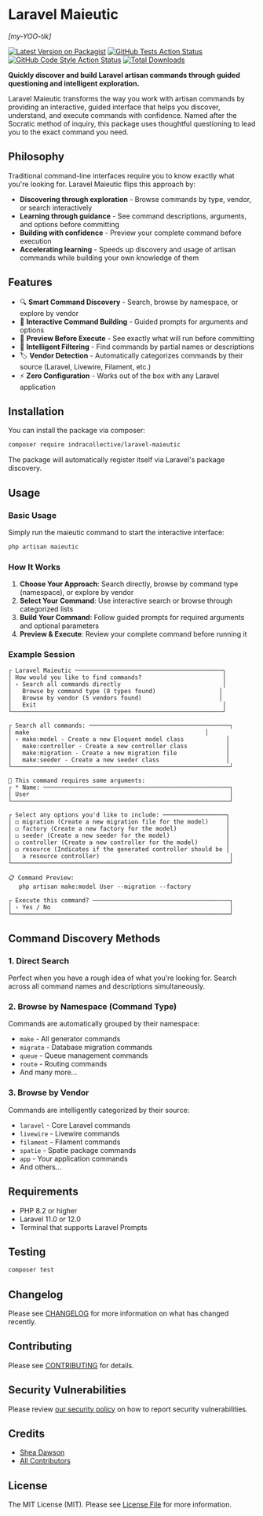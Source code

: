# Laravel Maieutic
*[my-YOO-tik]*

[![Latest Version on Packagist](https://img.shields.io/packagist/v/indracollective/laravel-maieutic.svg?style=flat-square)](https://packagist.org/packages/indracollective/laravel-maieutic)
[![GitHub Tests Action Status](https://img.shields.io/github/actions/workflow/status/indracollective/laravel-maieutic/run-tests.yml?branch=main&label=tests&style=flat-square)](https://github.com/indracollective/laravel-maieutic/actions?query=workflow%3Arun-tests+branch%3Amain)
[![GitHub Code Style Action Status](https://img.shields.io/github/actions/workflow/status/indracollective/laravel-maieutic/fix-php-code-style-issues.yml?branch=main&label=code%20style&style=flat-square)](https://github.com/indracollective/laravel-maieutic/actions?query=workflow%3A"Fix+PHP+code+style+issues"+branch%3Amain)
[![Total Downloads](https://img.shields.io/packagist/dt/indracollective/laravel-maieutic.svg?style=flat-square)](https://packagist.org/packages/indracollective/laravel-maieutic)

**Quickly discover and build Laravel artisan commands through guided questioning and intelligent exploration.**

Laravel Maieutic transforms the way you work with artisan commands by providing an interactive, guided interface that helps you discover, understand, and execute commands with confidence. Named after the Socratic method of inquiry, this package uses thoughtful questioning to lead you to the exact command you need.

## Philosophy

Traditional command-line interfaces require you to know exactly what you're looking for. Laravel Maieutic flips this approach by:

- **Discovering through exploration** - Browse commands by type, vendor, or search interactively
- **Learning through guidance** - See command descriptions, arguments, and options before committing
- **Building with confidence** - Preview your complete command before execution
- **Accelerating learning** - Speeds up discovery and usage of artisan commands while building your own knowledge of them

## Features

- 🔍 **Smart Command Discovery** - Search, browse by namespace, or explore by vendor
- 📝 **Interactive Command Building** - Guided prompts for arguments and options
- 👀 **Preview Before Execute** - See exactly what will run before committing
- 🎯 **Intelligent Filtering** - Find commands by partial names or descriptions
- 🏷️ **Vendor Detection** - Automatically categorizes commands by their source (Laravel, Livewire, Filament, etc.)
- ⚡ **Zero Configuration** - Works out of the box with any Laravel application

## Installation

You can install the package via composer:

```bash
composer require indracollective/laravel-maieutic
```

The package will automatically register itself via Laravel's package discovery.

## Usage

### Basic Usage

Simply run the maieutic command to start the interactive interface:

```bash
php artisan maieutic
```

### How It Works

1. **Choose Your Approach**: Search directly, browse by command type (namespace), or explore by vendor
2. **Select Your Command**: Use interactive search or browse through categorized lists
3. **Build Your Command**: Follow guided prompts for required arguments and optional parameters
4. **Preview & Execute**: Review your complete command before running it

### Example Session

```
┌ Laravel Maieutic ──────────────────────────────────────────┐
│ How would you like to find commands?                       │
│ › Search all commands directly                             │
│   Browse by command type (8 types found)                  │
│   Browse by vendor (5 vendors found)                      │
│   Exit                                                     │
└────────────────────────────────────────────────────────────┘

┌ Search all commands: ────────────────────────────────────────┐
│ make                                                  │
│ › make:model - Create a new Eloquent model class            │
│   make:controller - Create a new controller class           │
│   make:migration - Create a new migration file              │
│   make:seeder - Create a new seeder class                   │
└──────────────────────────────────────────────────────────────┘

📝 This command requires some arguments:
┌ * Name: ─────────────────────────────────────────────────────┐
│ User                                                         │
└──────────────────────────────────────────────────────────────┘

┌ Select any options you'd like to include: ──────────────────┐
│ ◻ migration (Create a new migration file for the model)     │
│ ◻ factory (Create a new factory for the model)              │
│ ◻ seeder (Create a new seeder for the model)                │
│ ◻ controller (Create a new controller for the model)        │
│ ◻ resource (Indicates if the generated controller should be │
│   a resource controller)                                     │
└──────────────────────────────────────────────────────────────┘

📋 Command Preview:
   php artisan make:model User --migration --factory

┌ Execute this command? ───────────────────────────────────────┐
│ › Yes / No                                                   │
└──────────────────────────────────────────────────────────────┘
```

## Command Discovery Methods

### 1. Direct Search
Perfect when you have a rough idea of what you're looking for. Search across all command names and descriptions simultaneously.

### 2. Browse by Namespace (Command Type)
Commands are automatically grouped by their namespace:
- `make` - All generator commands
- `migrate` - Database migration commands
- `queue` - Queue management commands
- `route` - Routing commands
- And many more...

### 3. Browse by Vendor
Commands are intelligently categorized by their source:
- `laravel` - Core Laravel commands
- `livewire` - Livewire commands
- `filament` - Filament commands
- `spatie` - Spatie package commands
- `app` - Your application commands
- And others...

## Requirements

- PHP 8.2 or higher
- Laravel 11.0 or 12.0
- Terminal that supports Laravel Prompts

## Testing

```bash
composer test
```

## Changelog

Please see [CHANGELOG](CHANGELOG.md) for more information on what has changed recently.

## Contributing

Please see [CONTRIBUTING](CONTRIBUTING.md) for details.

## Security Vulnerabilities

Please review [our security policy](../../security/policy) on how to report security vulnerabilities.

## Credits

- [Shea Dawson](https://github.com/indracollective)
- [All Contributors](../../contributors)

## License

The MIT License (MIT). Please see [License File](LICENSE.md) for more information.
